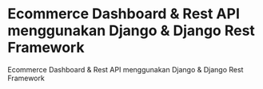# Ecommerce Dashboard & Rest API menggunakan Django & Django Rest Framework
Ecommerce Dashboard & Rest API menggunakan Django & Django Rest Framework